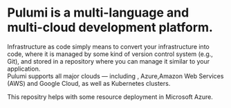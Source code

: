 # Pulumi is a multi-language and multi-cloud development platform.

 Infrastructure as code simply means to convert your infrastructure into code, where it is managed by some kind of version control system (e.g., Git), and stored in a repository where you can manage it similar to your application.<br/>
Pulumi supports all major clouds — including , Azure,Amazon Web Services (AWS) and Google Cloud, as well as Kubernetes clusters.<br/>

This repositry helps with some resource deployment in Microsoft Azure.
